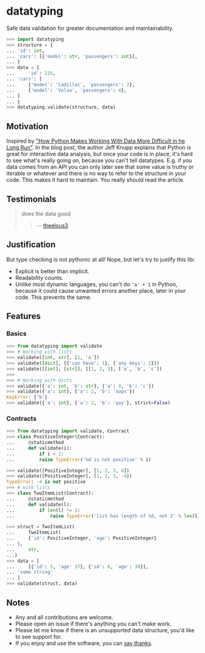 # datatyping
Safe data validation for greater documentation and maintainability.

``` python
>>> import datatyping
>>> structure = {
...	'id': int,
...	'cars': [{'model': str, 'passengers': int}],
... }
>>> data = {
... 	'id': 215,
...	'cars': [
...		{'model': 'Cadillac', 'passengers': 2},
...		{'model': 'Volvo', 'passengers': 4},
...	]
... }
>>> datatyping.validate(structure, data)
```


## Motivation
Inspired by ["How Python Makes Working With Data More Difficult in he Long Run"](https://jeffknupp.com/blog/2016/11/13/how-python-makes-working-with-data-more-difficult-in-the-long-run/). In the blog post, the author Jeff Knupp explains that Python is great for interactive data analysis, but once your code is in place, it's hard to see what's really going on, because you can't tell datatypes. E.g. if you data comes from an API you can only later see that some value is truthy or iterable or whatever and there is no way to refer to the structure in your code. This makes it hard to maintain. You really should read the article.


## Testimonials
> does the data good
>> -- [theelous3](https://github.com/theelous3)


## Justification
But type checking is not pythonic at all! Nope, but let's try to justify this lib:
- Explicit is better than implicit.
- Readability counts.
- Unlike most dynamic languages, you can't do `'a' + 1` in Python, because it could cause unwanted errors another place, later in your code. This prevents the same.


## Features
### Basics
``` python
>>> from datatyping import validate
>>> # Working with lists
>>> validate([int, str], [1, 'a'])
>>> validate([dict], [{'can have': 1}, {'any keys': 2}])
>>> validate([[int], [str]], [[1, 2, 3], ['a', 'b', 'c'])
>>> 
>>> # Working with dicts
>>> validate({'a': int, 'b': str}, {'a': 4, 'b': 'c'})
>>> validate({'a': int}, {'a': 2, 'b': 'oops'})
KeyError: {'b'}
>>> validate({'a': int}, {'a': 2, 'b': 'yay'}, strict=False)
```
### Contracts
``` python
>>> from datatyping import validate, Contract
>>> class PositiveInteger(Contract):
... 	@staticmethod
... 	def validate(i):
... 		if i < 1:
...			raise TypeError('%d is not positive' % i)

>>> validate([PositiveInteger], [1, 2, 3, 4])
>>> validate([PositiveInteger], [1, 2, 3, -4])
TypeError: -4 is not positive
>>> # with lists
>>> class TwoItemList(Contract):
... 	@staticmethod
... 	def validate(l):
... 		if len(l) != 2:
... 			raise TypeError('list has length of %d, not 2' % len(l))

>>> struct = TwoItemList(
... 	TwoItemList(
...		{'id': PositiveInteger, 'age': PositiveInteger}
...	),
... 	str,
...)
>>> data = [
... 	[{'id': 5, 'age' 37}, {'id': 6, 'age': 38}],
...	'some string'
... ]
>>> validate(struct, data)
```

## Notes
- Any and all contributions are welcome.
- Please open an issue if there's anything you can't make work.
- Please let me know if there is an unsupported data structure, you'd like to see support for.
- If you enjoy and use the software, you can [say thanks](https://saythanks.io/to/Zaab1t).
